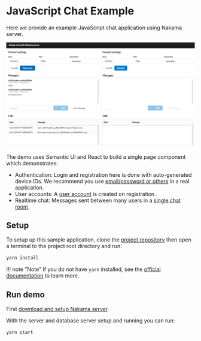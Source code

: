 # JavaScript Chat Example

Here we provide an example JavaScript chat application using Nakama server.

![Simple chat](images/demo.png)

The demo uses Semantic UI and React to build a single page component which demonstrates:

* Authentication: Login and registration here is done with auto-generated device IDs. We recommend you use [email/password or others](authentication.md) in a real application.
* User accounts: A [user account](user-accounts.md) is created on registration.
* Realtime chat: Messages sent between many users in a [single chat room](social-realtime-chat.md#rooms).

## Setup

To setup up this sample application, clone the [project repository](-link-) then open a terminal to the project root directory and run:

```sh
yarn install
```

!!! note "Note"
    If you do not have `yarn` installed, see the [official documentation](https://yarnpkg.com/getting-started/install) to learn more.

## Run demo

First [download and setup Nakama server](install-docker-quickstart.md).

With the server and database server setup and running you can run:

```sh
yarn start
```
